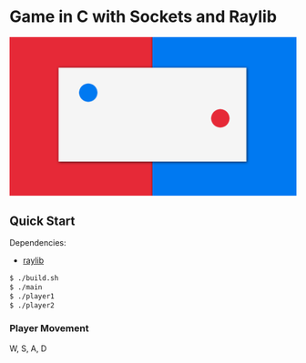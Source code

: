 # Game in C with Sockets and Raylib

![thumbnail](./thumbnail.png)

## Quick Start

Dependencies:
-   [raylib](https://www.raylib.com/)

```console
$ ./build.sh
$ ./main
$ ./player1
$ ./player2
```

### Player Movement
W, S, A, D
